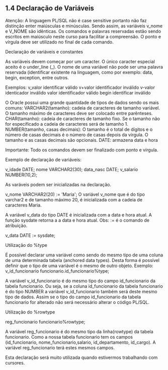 ## 1.4 Declaração de Variáveis
Atenção: 
A linguagem PL/SQL não é case sensitive portanto não faz distinção enter maiúsculas e minúsculas. Sendo assim, as variáveis v_nome e V_NOME são idênticas.
Os comandos e palavras reservadas estão sendo escritos em maiúsculo neste curso para facilitar a compreensão.
O ponto e vírgula deve ser utilizado no final de cada comando.


Declaração de variáveis e constantes

As variáveis devem começar por um caracter.  O único caracter especial aceito é o under_line (_). O nome de uma variável não pode ser uma palavra reservada (identificar existente na linguagem, como por exemplo: data, begin, exception, entre outros.

Exemplos:
  v_valor identificar válido
  v+valor identificador inválido
  v-valor identicador inválido
  valor identificador válido
  begin identificar inválido

O Oracle possui uma grande quantidade de tipos de dados sendo os mais comuns:
VARCHAR2(tamanho): cadeia de caracteres de tamanho variável. O tamanho máximo de caracteres deve ser colocado entre parênteses.
CHAR(tamanho): cadeia de caracteres de tamanho fixo. Se o tamanho não for especificado a cadeia de caracteres será de tamanho 1.
NUMBER(tamanho, casas decimais): O tamanho é o total de dígitos e o número de casas decimais é o número de casas depois da vírgula. O tamanho e as casas decimais são opcionais.
DATE: armazena data e hora

Importante: Todo os comandos devem ser finalizado com ponto e vírgula.

Exemplo de declaração de variáveis:

v_idade DATE;
nome VARCHAR2(30);
data_nasc DATE;
v_salario NUMBER(10,2); 

As varáveis podem ser inicializadas na declaração.
 
v_nome VARCHAR2(20) := 'Maria';
O variável v_nome que é do tipo varchar2 e de tamanho máximo 20, é inicializada com a cadeia de caracteres Maria.

A variável v_data do tipo DATE é inicializada com a data e hora atual. A função sysdate retorna a a data e hora atual.
Obs:
     := é o comando de atribuição.

v_data  DATE := sysdate;

Utilização do %type

 É possível declarar uma variável como sendo do mesmo tipo de uma coluna de uma determinada tabela (anchored data types).  Desta forma é possível definir que o tipo de uma variável é o mesmo de outro objeto.
Exemplo:
v_id_funcionario funcionario.id_funcionario%type;

  A variável v_id_funcionario é do mesmo tipo do campo id_funcionario da tabela funcionario. Ou seja, se a coluna id_funcionario da tabela funcionario é do tipo NUMBER a variável v_id_funcionario também será deste mesmo tipo de dados. Assim se o tipo do campo id_funcionario da tabela funcionario for alterado não será necessário alterar o código PL/SQL.

Utilização do %rowtype

   reg_funcionario funcionario%rowtype;

A variável reg_funcionario é do mesmo tipo da linha(rowtype) da tabela funcionario. Como a nossa tabela funcionario tem os campos (id_funcionario, nome_funcionario,salario, id_departamento, id_cargo). A variável reg_funcionario terá estes mesmos campos. 

Esta declaração será muito utilizada quando estivermos trabalhando com cursores.